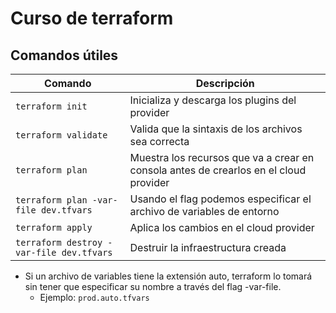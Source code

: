 # Curso de terraform

## Comandos útiles

| Comando                                   | Descripción                                                                           |
| ----------------------------------------- | ------------------------------------------------------------------------------------- |
| `terraform init `                         | Inicializa y descarga los plugins del provider                                        |
| `terraform validate `                     | Valida que la sintaxis de los archivos sea correcta                                   |
| `terraform plan `                         | Muestra los recursos que va a crear en consola antes de crearlos en el cloud provider |
| `terraform plan -var-file dev.tfvars `    | Usando el flag podemos especificar el archivo de variables de entorno                 |
| `terraform apply `                        | Aplica los cambios en el cloud provider                                               |
| `terraform destroy -var-file dev.tfvars ` | Destruir la infraestructura creada                                                    |

- Si un archivo de variables tiene la extensión auto, terraform lo tomará sin tener que especificar su nombre a través del flag -var-file.
  - Ejemplo: `prod.auto.tfvars`
